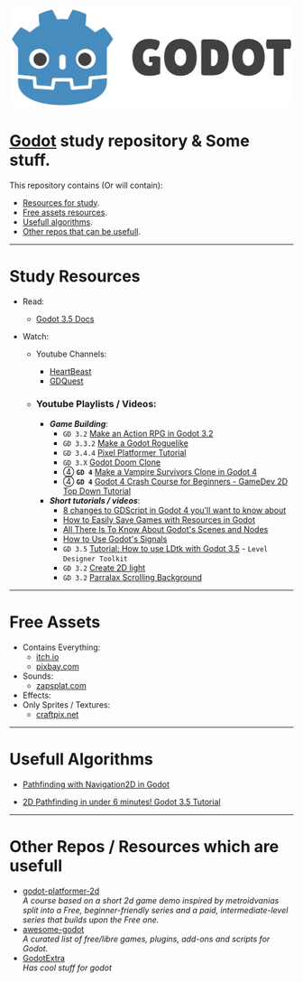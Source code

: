 ![image](./assets/logo.svg)
# [Godot](https://godotengine.org/) study repository & Some stuff.

This repository contains (Or will contain):
- [Resources for study](#study-resources).
- [Free assets resources](#free-assets).
- [Usefull algorithms](#usefull-algorithms).
- [Other repos that can be usefull](#other-repos-which-are-usefull).


---
# Study Resources

- Read:
    - [Godot 3.5 Docs](https://docs.godotengine.org/en/stable/)

- Watch:
    - Youtube Channels:
        - [HeartBeast](https://www.youtube.com/@uheartbeast)
        - [GDQuest](https://www.youtube.com/@Gdquest)

    - ### Youtube Playlists / Videos:
        - ***Game Building***:
            - `GD 3.2` [Make an Action RPG in Godot 3.2](https://www.youtube.com/watch?v=mAbG8Oi-SvQ&list=PL9FzW-m48fn2SlrW0KoLT4n5egNdX-W9a&index=1&ab_channel=HeartBeast)
            - `GD 3.3.2` [Make a Godot Roguelike](https://www.youtube.com/watch?v=axMNUTmFEDA&list=PL2-ArCpIQtjELkyLKec8BaVVCeunuHSK9&ab_channel=Matinator)
            - `GD 3.4.4` [Pixel Platformer Tutorial](https://www.youtube.com/watch?v=f3WGFwCduY0&list=PL9FzW-m48fn16W1Sz5bhTd1ArQQv4f-Cm&index=1&ab_channel=HeartBeast)
            - `GD 3.X` [Godot Doom Clone](https://www.youtube.com/watch?v=lp1xmIk8-x0&list=PL8zFvrwKVF4h_sqmepUDveicsEkvGUhFb&ab_channel=LukeRS)
            - ④ **`GD 4`** [Make a Vampire Survivors Clone in Godot 4](https://www.youtube.com/watch?v=abA7TF7z6W8&list=PLtosjGHWDab682nfZ1f6JSQ1cjap7Ieeb&ab_channel=Branno)
            - ④ **`GD 4`** [Godot 4 Crash Course for Beginners - GameDev 2D Top Down Tutorial](https://www.youtube.com/watch?v=Luf2Kr5s3BM&ab_channel=Chris%27Tutorials)
        - ***Short tutorials / videos***:
            - [8 changes to GDScript in Godot 4 you'll want to know about](https://www.youtube.com/watch?v=8BgAeN4RRR4&ab_channel=TheShaggyDev)
            - [How to Easily Save Games with Resources in Godot](https://www.youtube.com/watch?v=TGdQ57qCCF0&ab_channel=GDQuest)
            - [All There Is To Know About Godot's Scenes and Nodes](https://www.youtube.com/watch?v=y0QAvyv9Wbw&ab_channel=GDQuest)
            - [How to Use Godot's Signals](https://www.youtube.com/watch?v=NK_SYVO7lMA&t=639s&ab_channel=GDQuest)
            - `GD 3.5` [Tutorial: How to use LDtk with Godot 3.5](https://www.youtube.com/watch?v=EJym1soK18E&ab_channel=SlickGames) - `Level Designer Toolkit`
            - `GD 3.2` [Create 2D light](https://www.youtube.com/watch?v=j_FMsL_ru1w&ab_channel=bitbrain)
            - `GD 3.2` [Parralax Scrolling Background](https://www.youtube.com/watch?v=f8z4x6R7OSM&ab_channel=bitbrain)
---
# Free Assets
- Contains Everything:
    - [itch.io](https://itch.io/game-assets/free)
    - [pixbay.com](https://pixabay.com/)
- Sounds:
    - [zapsplat.com](https://www.zapsplat.com/sound-effect-categories/)
- Effects:
- Only Sprites / Textures:
    - [craftpix.net](https://craftpix.net/freebies/)

---
# Usefull Algorithms

- [Pathfinding with Navigation2D in Godot](https://www.youtube.com/watch?v=gFlGMLmg8yg&ab_channel=JohnIvess)

- [2D Pathfinding in under 6 minutes! Godot 3.5 Tutorial](https://www.youtube.com/watch?v=_MTJ9Qz0gJk&ab_channel=bitbrain) 
---
# Other Repos / Resources which are usefull

- [godot-platformer-2d](https://github.com/GDQuest/godot-platformer-2d)  
    *A course based on a short 2d game demo inspired by metroidvanias split into a Free, beginner-friendly series and a paid, intermediate-level series that builds upon the Free one.*
- [awesome-godot](https://github.com/godotengine/awesome-godot)  
    *A curated list of free/libre games, plugins, add-ons and scripts for Godot.*
- [GodotExtra](https://godotextra.com/)  
    *Has cool stuff for godot*
    